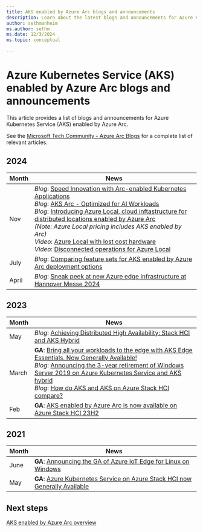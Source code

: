 ```yaml
---
title: AKS enabled by Azure Arc blogs and announcements
description: Learn about the latest blogs and announcements for Azure Kubernetes Service (AKS) enabled by Azure Arc.
author: sethmanheim
ms.author: sethm
ms.date: 12/3/2024
ms.topic: conceptual

---
```


# Azure Kubernetes Service (AKS) enabled by Azure Arc blogs and announcements

This article provides a list of blogs and announcements for Azure Kubernetes Service (AKS) enabled by Azure Arc.

See the [Microsoft Tech Community - Azure Arc Blogs](https://techcommunity.microsoft.com/tag/azure%20arc?nodeId=board%3AAzureArcBlog) for a complete list of relevant articles.

## 2024

| Month | News |
|-|-|
| Nov | *Blog*: [Speed Innovation with Arc-enabled Kubernetes Applications](https://techcommunity.microsoft.com/blog/azurearcblog/speed-innovation-with-arc-enabled-kubernetes-applications/4298658) <br/> *Blog*: [AKS Arc - Optimized for AI Workloads](https://techcommunity.microsoft.com/blog/azurearcblog/aks-arc---optimized-for-ai-workloads/4292435) <br/>*Blog*: [Introducing Azure Local, cloud inftastructure for distributed locations enabled by Azure Arc](https://techcommunity.microsoft.com/blog/azurearcblog/introducing-azure-local-cloud-infrastructure-for-distributed-locations-enabled-b/4296017) <br/>*(Note: Azure Local pricing includes AKS enabled by Arc)*<br/> *Video*: [Azure Local with lost cost hardware](https://youtu.be/yxlAfS9mh2E) <br/> *Video*: [Disconnected operations for Azure Local](https://www.youtube.com/watch?v=8VwhonI_Jq8)|
| July | *Blog*: [Comparing feature sets for AKS enabled by Azure Arc deployment options](https://techcommunity.microsoft.com/t5/azure-arc-blog/comparing-feature-sets-for-aks-enabled-by-azure-arc-deployment/ba-p/4188163)|
| April  | *Blog*:  [Sneak peek at new Azure edge infrastructure at Hannover Messe 2024](https://techcommunity.microsoft.com/t5/azure-stack-blog/sneak-peek-at-new-azure-edge-infrastructure-at-hannover-messe/ba-p/4120256)|

## 2023

| Month | News |
|-|-|
| May | *Blog*: [Achieving Distributed High Availability: Stack HCI and AKS Hybrid](https://techcommunity.microsoft.com/t5/azure-architecture-blog/achieving-distributed-high-availability-stack-hci-and-aks-hybrid/ba-p/3820279) |
| March | **GA**: [Bring all your workloads to the edge with AKS Edge Essentials. Now Generally Available!](https://techcommunity.microsoft.com/t5/internet-of-things-blog/bring-all-your-workloads-to-the-edge-with-aks-edge-essentials/ba-p/3765162) <br/> *Blog*:  [Announcing the 3-year retirement of Windows Server 2019 on Azure Kubernetes Service and AKS hybrid](https://techcommunity.microsoft.com/t5/containers/announcing-the-3-year-retirement-of-windows-server-2019-on-azure/ba-p/3777341) <br/> *Blog*: [How do AKS and AKS on Azure Stack HCI compare?](https://techcommunity.microsoft.com/t5/azure-arc-blog/how-do-aks-and-aks-on-azure-stack-hci-compare/ba-p/3761670)|
| Feb | **GA**: [AKS enabled by Azure Arc is now available on Azure Stack HCI 23H2](https://techcommunity.microsoft.com/t5/azure-stack-blog/aks-enabled-by-azure-arc-is-now-available-on-azure-stack-hci/ba-p/4045648) |

## 2021

| Month | News |
|-|-|
| June | **GA**: [Announcing the GA of Azure IoT Edge for Linux on Windows](https://techcommunity.microsoft.com/t5/internet-of-things-blog/announcing-the-ga-of-azure-iot-edge-for-linux-on-windows/ba-p/2477508) |
| May | **GA**: [Azure Kubernetes Service on Azure Stack HCI now Generally Available](https://techcommunity.microsoft.com/t5/azure-stack-blog/azure-kubernetes-service-on-azure-stack-hci-now-generally/ba-p/2382390) |

## Next steps

[AKS enabled by Azure Arc overview](overview.md)
